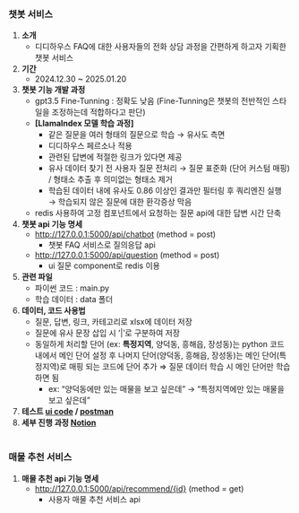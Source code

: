 ### 챗봇 서비스
1. **소개**
   - 디디하우스 FAQ에 대한 사용자들의 전화 상담 과정을 간편하게 하고자 기획한 챗봇 서비스
2. **기간**
    - 2024.12.30 ~ 2025.01.20
3. **챗봇 기능 개발 과정**
    - gpt3.5 Fine-Tunning : 정확도 낮음 (Fine-Tunning은 챗봇의 전반적인 스타일을 조정하는데 적합하다고 판단)
    - **[LlamaIndex 모델 학습 과정]**
        - 같은 질문을 여러 형태의 질문으로 학습 → 유사도 측면
        - 디디하우스 페르소나 적용
        - 관련된 답변에 적절한 링크가 있다면 제공
        - 유사 데이터 찾기 전 사용자 질문 전처리 → 질문 표준화 (단어 커스텀 매핑) / 형태소 추출 후 의미없는 형태소 제거
        - 학습된 데이터 내에 유사도 0.86 이상인 결과만 필터링 후 쿼리엔진 실행 → 학습되지 않은 질문에 대한 환각증상 막음
    - redis 사용하여 고정 컴포넌트에서 요청하는 질문 api에 대한 답변 시간 단축
4. **챗봇 api 기능 명세**
    - http://127.0.0.1:5000/api/chatbot (method = post)
        - 챗봇 FAQ 서비스로 질의응답 api
    - http://127.0.0.1:5000/api/question (method = post)
       - ui 질문 component로 redis 이용
5. **관련 파일**
   - 파이썬 코드 : main.py
   - 학습 데이터 : data 폴더
6. **데이터, 코드 사용법**
    - 질문, 답변, 링크, 카테고리로 xlsx에 데이터 저장
    - 질문에 유사 문장 삽입 시 ‘|’로 구분하여 저장
    - 동일하게 처리할 단어 (ex: **특정지역**, 양덕동, 흥해읍, 장성동)는 python 코드 내에서 메인 단어 설정 후 나머지 단어(양덕동, 흥해읍, 장성동)는 메인 단어(특정지역)로 매핑 되는 코드에 단어 추가 ⇒ 질문 데이터 학습 시 메인 단어만 학습하면 됨
        - ex: “양덕동에만 있는 매물을 보고 싶은데” → “특정지역에만 있는 매물을 보고 싶은데”
7. **테스트 [ui code](https://github.com/LeeHannaa/chatbot_csr.git) / [postman](https://leehannanaa.postman.co/workspace/My-Workspace~c627d9ef-7ce2-4938-8d37-46f1b9f1678f/collection/28908791-15e011e0-ca1c-4bb9-ac3d-9059e05136d1?origin=tab-menu)**
8. **세부 진행 과정 [Notion](https://www.notion.so/AI-15ecaaf36f6f80cfa452f2987ccdc817)**


#
### 매물 추천 서비스
1. **매물 추천 api 기능 명세**
    - http://127.0.0.1:5000/api/recommend/{id} (method = get)
        - 사용자 매물 추천 서비스 api
